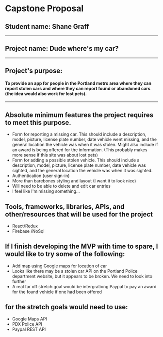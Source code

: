 # Capstone Proposal
## Student name: Shane Graff
------------
## Project name: Dude where's my car?
------------
## Project's purpose: 

#### To provide an app for people in the Portland metro area where they can report stolen cars and where they can report found or abandoned cars (the idea would also work for lost pets). 
------------
## Absolute minimum features the project requires to meet this purpose.

* Form for reporting a missing car. This should include a description, model, picture, license plate number, date vehicle went missing, and the general location the vehicle was when it was stolen. Might also include if an award is being offered for the information. (This probably makes more sense if this site was about lost pets)
* Form for adding a possible stolen vehicle. This should include a description, model, picture, license plate number, date vehicle was sighted, and the general location the vehicle was when it was sighted.
* Authentication (user sign-in)
* More than barebones styling and layout (I want it to look nice)
* Will need to be able to delete and edit car entries
* I feel like I'm missing something...

## Tools, frameworks, libraries, APIs, and other/resources that will be used for the project

* React/Redux
* Firebase /NoSql

## If I finish developing the MVP with time to spare, I would like to try some of the following:

* Add map using Google maps for location of car
* Looks like there may be a stolen car API on the Portland Police department website, but it appears to be broken. We need to look into further
* A real far off stretch goal would be intergrationg Paypal to pay an award for the found vehicle if one had been offered

## for the stretch goals would need to use:
* Google Maps API
* PDX Police API
* Paypal REST API